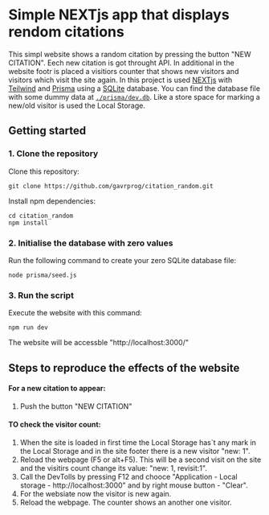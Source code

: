 # Simple NEXTjs app that displays rendom citations

This simpl website shows a random citation by pressing the button "NEW CITATION". Eech new citation is got throught API. In additional in the website footr is placed a visitiors counter that shows new visitors and visitors which visit the site again. In this project is used [NEXTjs](https://nextjs.org/docs) with [Teilwind](https://tailwindcss.com/docs/installation) and [Prisma](https://www.prisma.io/docs/guides) using a [SQLite](https://www.sqlite.org/docs.html) database. You can find the database file with some dummy data at [`./prisma/dev.db`](./prisma/dev.db). Like a store space for marking a new/old visitor is used the Local Storage.

## Getting started

### 1. Clone the repository

Clone this repository:

```
git clone https://github.com/gavrprog/citation_random.git
```

Install npm dependencies:

```
cd citation_random
npm install
```

### 2. Initialise the database with zero values

Run the following command to create your zero SQLite database file:

```
node prisma/seed.js
```

### 3. Run the script

Execute the website with this command: 

```
npm run dev
```

The website will be accessble "http://localhost:3000/"

## Steps to reproduce the effects of the website

#### For a new citation to appear:

1. Push the button "NEW CITATION"

#### TO check the visitor count:

1. When the site is loaded in first time the Local Storage has`t any mark in the Local Storage and in the site footer there is a new visitor "new: 1".
2. Reload the webpage (F5 or alt+F5). This will be a second visit on the site and the visitirs count change its value: "new: 1, revisit:1".
3. Call the DevTolls by pressing F12 and chooce "Application - Local storage - http://localhost:3000" and by right mouse button - "Clear".
4. For the websiate now the visitor is new again.
5. Reload the webpage. The counter shows an another one visitor.
